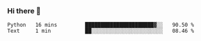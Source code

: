### Hi there 👋


<!--START_SECTION:waka-->
```text
Python   16 mins         ██████████████████████▓░░   90.50 % 
Text     1 min           ██░░░░░░░░░░░░░░░░░░░░░░░   08.46 % 
```
<!--END_SECTION:waka-->
<!--
**jimtje/jimtje** is a ✨ _special_ ✨ repository because its `README.md` (this file) appears on your GitHub profile.


Here are some ideas to get you started:

- 🔭 I’m currently working on ...
- 🌱 I’m currently learning ...
- 👯 I’m looking to collaborate on ...
- 🤔 I’m looking for help with ...
- 💬 Ask me about ...
- 📫 How to reach me: ...
- 😄 Pronouns: ...
- ⚡ Fun fact: ...
-->
